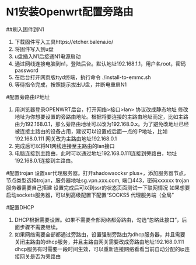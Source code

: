 # N1安装Openwrt配置旁路由

##刷入固件到N1
1. 下载固件写入工具https://etcher.balena.io/
2. 将固件写入到u盘
3. u盘插入N1后接通N1电源启动
4. 通过网线连接电脑到n1，登陆后台。默认地址192.168.1.1，用户名root，密码password
5. 在后台打开网页版ttyd终端，执行命令
   ./install-to-emmc.sh
6. 等待指令完成，按照提示拔出U盘，并断电重启N1

#配置旁路由IP地址
1. 用浏览器登录OPENWRT后台，打开网络>接口>lan>
   协议改成静态地址
   修改地址为你想要设置的旁路由地址。根据将要连接的主路由地址而定，比如主路由为192.168.0.1，那么旁路由地址可以改为192.168.0.x。为了避免改地址已经被连接主路由的设备占用，建议可以设置成后面一点的IP地址，比如192.168.0.111
   网关改为主路由地址192.168.0.1
2. 完成后可以将N1网线连接至主路由的lan接口
3. 电脑连接到主路由，此时可以通过地址192.168.0.111连接到旁路由，地址192.168.0.1连接到主路由。

#配置trojan
设置ssr代理服务器。打开shadowsocksr plus+，添加服务器节点，节点类型选择trojan，服务器地址sg.vpn.xxx.com, 端口443，密码xxxxxx
trojan服务器需要自己搭建
设置完成后可以到ssr的状态页面测试一下联网情况
如果想要启动sockets服务器，可以到高级配置下配置“SOCKS5 代理服务端（全局”
 
#配置DHCP
1. DHCP根据需要设置。如果不需要全部网络都旁路由，勾选“忽略此接口”，后面步骤不需要继续。
2. 如果网络需要全部都通过旁路由，设置强制旁路由为dhcp服务器，并且需要关闭主路由的dhcp服务，并且主路由网关需要改成旁路由地址192.168.0.111
   dhcp服务有时需要一段时间生效，可以重新连接网络看看当前自动分配的ip连接网关是否为旁路由

